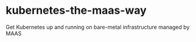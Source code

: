 # kubernetes-the-maas-way
Get Kubernetes up and running on bare-metal infrastructure managed by MAAS
